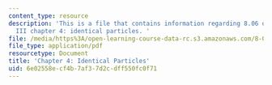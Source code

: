 ```yaml
---
content_type: resource
description: 'This is a file that contains information regarding 8.06 quantum physics
  III chapter 4: identical particles. '
file: /media/https%3A/open-learning-course-data-rc.s3.amazonaws.com/8-06-quantum-physics-iii-spring-2016/6e02558ecf4b7af37d2cdff550fc0f71_MIT8_06S16_chap4.pdf
file_type: application/pdf
resourcetype: Document
title: 'Chapter 4: Identical Particles'
uid: 6e02558e-cf4b-7af3-7d2c-dff550fc0f71
---
```

